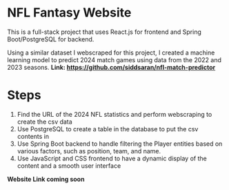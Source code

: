 # NFL Fantasy Website
This is a full-stack project that uses React.js for frontend and Spring Boot/PostgreSQL for backend.

Using a similar dataset I webscraped for this project, I created a machine learning model to predict 2024 match games using data from the 2022 and 2023 seasons. **Link: https://github.com/siddsaran/nfl-match-predictor**

# Steps
1. Find the URL of the 2024 NFL statistics and perform webscraping to create the csv data 
2. Use PostgreSQL to create a table in the database to put the csv contents in
3. Use Spring Boot backend to handle filtering the Player entities based on various factors, such as position, team, and name.
4. Use JavaScript and CSS frontend to have a dynamic display of the content and a smooth user interface

**Website Link coming soon**
